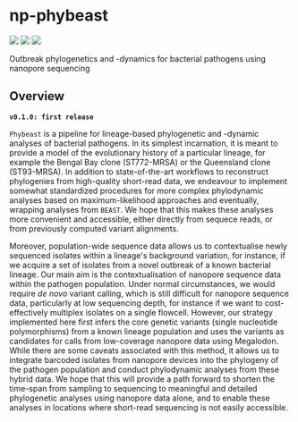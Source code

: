 # np-phybeast

![](https://img.shields.io/badge/lang-nextflow-41ab5d.svg)
![](https://img.shields.io/badge/version-0.1.0-addd8e.svg)
![](https://img.shields.io/badge/biorxiv-v0-f7fcb9.svg)

Outbreak phylogenetics and -dynamics for bacterial pathogens using nanopore sequencing

## Overview

**`v0.1.0: first release`**

`Phybeast` is a pipeline for lineage-based phylogenetic and -dynamic analyses of bacterial pathogens. In its simplest incarnation, it is meant to provide a model of the evolutionary history of a particular lineage, for example the Bengal Bay clone (ST772-MRSA) or the Queensland clone (ST93-MRSA). In addition to state-of-the-art workflows to reconstruct phylogenies from high-quality short-read data, we endeavour to implement somewhat standardized procedures for more complex phylodynamic analyses based on maximum-likelihood approaches and eventually, wrapping analyses from `BEAST`. We hope that this makes these analyses more convenient and accessible, either directly from sequece reads, or from previously computed variant alignments.

Moreover, population-wide sequence data allows us to contextualise newly sequenced isolates within a lineage's background variation, for instance, if we acquire a set of isolates from a novel outbreak of a known bacterial lineage. Our main aim is the contextualisation of nanopore sequence data within the pathogen population. Under normal circumstances, we would require *de novo* variant calling, which is still difficult for nanopore sequence data, particularly at low sequencing depth, for instance if we want to cost-effectively multiplex isolates on a single flowcell. However, our strategy implemented here first infers the core genetic variants (single nucleotide polymorphisms) from a known lineage population and uses the variants as candidates for calls from low-coverage nanopore data using Megalodon. While there are some caveats associated with this method, it allows us to integrate barcoded isolates from nanopore devices into the phylogeny of the pathogen population and conduct phylodynamic analyses from these hybrid data. We hope that this will provide a path forward to shorten the time-span from sampling to sequencing to meaningful and detailed phylogenetic analyses using nanopore data alone, and to enable these analyses in locations where short-read sequencing is not easily accessible.
